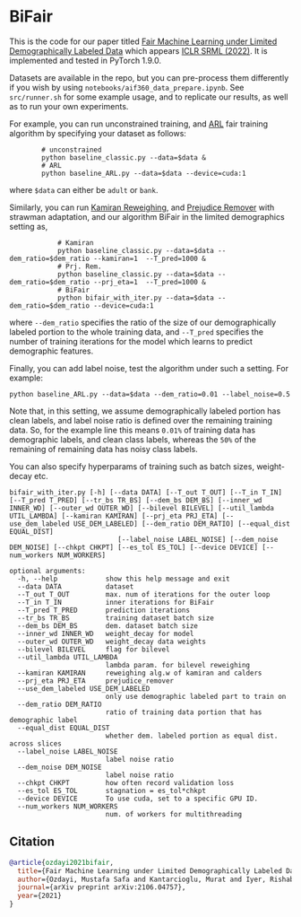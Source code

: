 # BiFair

This is the code for our paper titled [Fair Machine Learning under Limited Demographically Labeled Data](https://arxiv.org/abs/2106.04757) which appears [ICLR SRML (2022)](https://iclrsrml.github.io/). It is implemented and tested in PyTorch 1.9.0.

Datasets are available in the repo, but you can pre-process them differently if you wish by using ```notebooks/aif360_data_prepare.ipynb```.
See ```src/runner.sh``` for some example usage, and to replicate our results, as well as to run your own experiments.

For example, you can run unconstrained training, and [ARL](https://arxiv.org/abs/2006.13114) fair training algorithm by specifying your dataset as follows:
```
        # unconstrained
        python baseline_classic.py --data=$data &
        # ARL
        python baseline_ARL.py --data=$data --device=cuda:1
```
where ```$data``` can either be ```adult``` or ```bank```.

Similarly, you can run [Kamiran Reweighing](https://link.springer.com/article/10.1007/s10115-011-0463-8), and [Prejudice Remover](https://link.springer.com/chapter/10.1007/978-3-642-33486-3_3) with strawman adaptation, and our algorithm BiFair in the limited demographics setting as,
```
            # Kamiran
            python baseline_classic.py --data=$data --dem_ratio=$dem_ratio --kamiran=1  --T_pred=1000 &
            # Prj. Rem.
            python baseline_classic.py --data=$data --dem_ratio=$dem_ratio --prj_eta=1  --T_pred=1000 &
            # BiFair
            python bifair_with_iter.py --data=$data --dem_ratio=$dem_ratio --device=cuda:1
 ```
 where ```--dem_ratio``` specifies the ratio of the size of our demographically labeled portion to the whole training data, and ```--T_pred``` specifies the number of training iterations for the model which learns to predict demographic features.
 
 Finally, you can add label noise, test the algorithm under such a setting. For example:
 
 ```python baseline_ARL.py --data=$data --dem_ratio=0.01 --label_noise=0.5```
 
Note that, in this setting, we assume demographically labeled portion has clean labels, and label noise ratio is defined over the remaining training data. So, for the example line this means ``0.01%`` of training data has demographic labels, and clean class labels, whereas the ```50%``` of the remaining of remaining data has noisy class labels.

You can also specify hyperparams of training such as batch sizes, weight-decay etc.

```
bifair_with_iter.py [-h] [--data DATA] [--T_out T_OUT] [--T_in T_IN] [--T_pred T_PRED] [--tr_bs TR_BS] [--dem_bs DEM_BS] [--inner_wd INNER_WD] [--outer_wd OUTER_WD] [--bilevel BILEVEL] [--util_lambda UTIL_LAMBDA] [--kamiran KAMIRAN] [--prj_eta PRJ_ETA] [--use_dem_labeled USE_DEM_LABELED] [--dem_ratio DEM_RATIO] [--equal_dist EQUAL_DIST]
                           [--label_noise LABEL_NOISE] [--dem_noise DEM_NOISE] [--chkpt CHKPT] [--es_tol ES_TOL] [--device DEVICE] [--num_workers NUM_WORKERS]

optional arguments:
  -h, --help            show this help message and exit
  --data DATA           dataset
  --T_out T_OUT         max. num of iterations for the outer loop
  --T_in T_IN           inner iterations for BiFair
  --T_pred T_PRED       prediction iterations
  --tr_bs TR_BS         training dataset batch size
  --dem_bs DEM_BS       dem. dataset batch size
  --inner_wd INNER_WD   weight_decay for model
  --outer_wd OUTER_WD   weight_decay data weights
  --bilevel BILEVEL     flag for bilevel
  --util_lambda UTIL_LAMBDA
                        lambda param. for bilevel reweighing
  --kamiran KAMIRAN     reweighing alg.w of kamiran and calders
  --prj_eta PRJ_ETA     prejudice_remover
  --use_dem_labeled USE_DEM_LABELED
                        only use demographic labeled part to train on
  --dem_ratio DEM_RATIO
                        ratio of training data portion that has demographic label
  --equal_dist EQUAL_DIST
                        whether dem. labeled portion as equal dist. across slices
  --label_noise LABEL_NOISE
                        label noise ratio
  --dem_noise DEM_NOISE
                        label noise ratio
  --chkpt CHKPT         how often record validation loss
  --es_tol ES_TOL       stagnation = es_tol*chkpt
  --device DEVICE       To use cuda, set to a specific GPU ID.
  --num_workers NUM_WORKERS
                        num. of workers for multithreading
 ```

## Citation

```bibtex
@article{ozdayi2021bifair,
  title={Fair Machine Learning under Limited Demographically Labeled Data},
  author={Ozdayi, Mustafa Safa and Kantarcioglu, Murat and Iyer, Rishabh},
  journal={arXiv preprint arXiv:2106.04757},
  year={2021}
}

